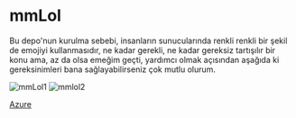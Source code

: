 # mmLol

Bu depo'nun kurulma sebebi, insanların sunucularında renkli renkli bir şekil de emojiyi kullanmasıdır, ne kadar gerekli, ne kadar gereksiz tartışılır bir konu ama, az da olsa emeğim geçti, yardımcı olmak açısından aşağıda ki gereksinimleri bana sağlayabilirseniz çok mutlu olurum.

![mmLol1](https://raw.githubusercontent.com/synapse-azure/mmLol_colorised/main/mmLol/mmLol_colorised%20(1).png)
![mmlol2](https://raw.githubusercontent.com/synapse-azure/mmLol_colorised/main/mmLol/mmLol_colorised%20(10).png)

[Azure](https://discord.gg/hgh7qgZ) 

